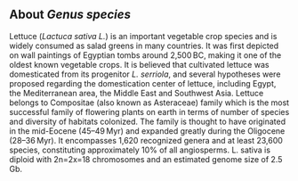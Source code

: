 About *Genus species*
---------------------
Lettuce (*Lactuca sativa L.*) is an important vegetable crop species and is widely consumed as salad greens in many countries.
It was first depicted on wall paintings of Egyptian tombs around 2,500 BC, making it one of the oldest known vegetable crops. 
It is believed that cultivated lettuce was domesticated from its progenitor _L. serriola_, and several hypotheses were proposed regarding the domestication center of lettuce, including Egypt, the Mediterranean area, the Middle East and Southwest Asia.
Lettuce belongs to Compositae (also known as Asteraceae) family which is the most successful family of flowering plants on earth in terms of number of species and diversity of habitats colonized. 
The family is thought to have originated in the mid-Eocene (45–49 Myr) and expanded greatly during the Oligocene (28–36 Myr). 
It encompasses 1,620 recognized genera and at least 23,600 species, constituting approximately 10% of all angiosperms. 
L. sativa is diploid with 2n=2x=18 chromosomes and an estimated genome size of 2.5 Gb.


